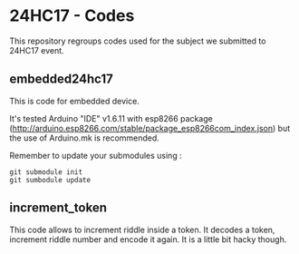 24HC17 - Codes
==============

This repository regroups codes used for the subject we submitted to 24HC17 event.

embedded24hc17
--------------

This is code for embedded device.

It's tested Arduino "IDE" v1.6.11 with esp8266 package (http://arduino.esp8266.com/stable/package_esp8266com_index.json)
but the use of Arduino.mk is recommended.

Remember to update your submodules using :

	git submodule init
	git sumbodule update

increment_token
---------------

This code allows to increment riddle inside a token.
It decodes a token, increment riddle number and encode it again.
It is a little bit hacky though.
